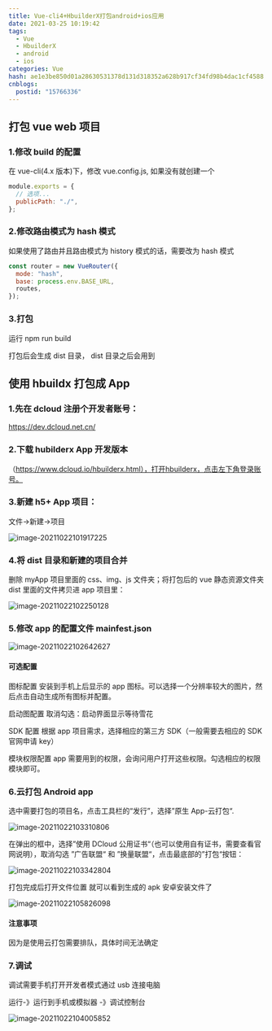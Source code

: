 ```yaml
---
title: Vue-cli4+HbuilderX打包android+ios应用
date: 2021-03-25 10:19:42
tags:
  - Vue
  - HbuilderX
  - android
  - ios
categories: Vue
hash: ae1e3be850d01a28630531378d131d318352a628b917cf34fd98b4dac1cf4588
cnblogs:
  postid: "15766336"
---
```


## 打包 vue web 项目

### 1.修改 build 的配置

在 vue-cli(4.x 版本)下，修改 vue.config.js, 如果没有就创建一个

```js
module.exports = {
  // 选项...
  publicPath: "./",
};
```

### 2.修改路由模式为 hash 模式

如果使用了路由并且路由模式为 history 模式的话，需要改为 hash 模式

```js
const router = new VueRouter({
  mode: "hash",
  base: process.env.BASE_URL,
  routes,
});
```

### 3.打包

运行 npm run build

打包后会生成 dist 目录， dist 目录之后会用到

## 使用 hbuildx 打包成 App

### 1.先在 dcloud 注册个开发者账号：

https://dev.dcloud.net.cn/

### 2.下载 hubilderx App 开发版本

（https://www.dcloud.io/hbuilderx.html），打开hbuilderx，点击左下角登录账号。

### 3.新建 h5+ App 项目：

文件->新建->项目

![image-20211022101917225](https://bitbw.top/public/img/my_gallery/20211022101926.png)

### 4.将 dist 目录和新建的项目合并

删除 myApp 项目里面的 css、img、js 文件夹；将打包后的 vue 静态资源文件夹 dist 里面的文件拷贝进 app 项目里：

![image-20211022102250128](https://bitbw.top/public/img/my_gallery/20211022102250.png)

### 5.修改 app 的配置文件 mainfest.json

![image-20211022102642627](https://bitbw.top/public/img/my_gallery/20211022102642.png)

#### 可选配置

图标配置
安装到手机上后显示的 app 图标。可以选择一个分辨率较大的图片，然后点击自动生成所有图标并配置。

启动图配置
取消勾选：启动界面显示等待雪花

SDK 配置
根据 app 项目需求，选择相应的第三方 SDK（一般需要去相应的 SDK 官网申请 key）

模块权限配置
app 需要用到的权限，会询问用户打开这些权限。勾选相应的权限模块即可。

### 6.云打包 Android app

选中需要打包的项目名，点击工具栏的“发行”，选择”原生 App-云打包“.

![image-20211022103310806](https://bitbw.top/public/img/my_gallery/20211022103310.png)

在弹出的框中，选择”使用 DCloud 公用证书“（也可以使用自有证书，需要查看官网说明），取消勾选 ”广告联盟“ 和 ”换量联盟“，点击最底部的”打包“按钮：

![image-20211022103342804](https://bitbw.top/public/img/my_gallery/20211022103342.png)

打包完成后打开文件位置 就可以看到生成的 apk 安卓安装文件了

![image-20211022105826098](https://bitbw.top/public/img/my_gallery/20211022105826.png)

#### 注意事项

因为是使用云打包需要排队，具体时间无法确定

### 7.调试

调试需要手机打开开发者模式通过 usb 连接电脑

运行-》运行到手机或模拟器 -》调试控制台

![image-20211022104005852](https://bitbw.top/public/img/my_gallery/20211022104006.png)
